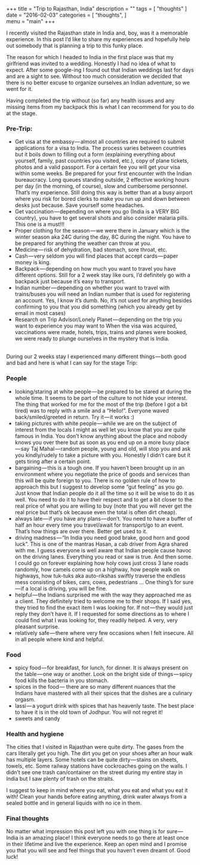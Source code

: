 +++
title = "Trip to Rajasthan, India"
description = ""
tags = [
   "thoughts"
]   
date = "2016-02-03"
categories = [
   "thoughts",
]   
menu = "main"
+++

I recently visited the Rajasthan state in India and, boy, was it a memorable experience. In this post I’d like to share my experiences and hopefully help out somebody that is planning a trip to this funky place.

The reason for which I headed to India in the first place was that my girlfriend was invited to a wedding. Honestly I had no idea of what to expect. After some google-ing I found out that Indian weddings last for days and are a sight to see. Without too much consideration we decided that there is no better excuse to organize ourselves an Indian adventure, so we went for it.

Having completed the trip without (so far) any health issues and any missing items from my backpack this is what I can recommend for you to do at the stage.

### Pre-Trip:

- Get visa at the embassy — almost all countries are required to submit applications for a visa to India. The process varies between countries but it boils down to filling out a form (explaining everything about yourself, family, past countries you visited, etc.), copy of plane tickets, photos and a valid passport. For a certain fee you will get your visa within some weeks. Be prepared for your first encounter with the Indian bureaucracy. Long queues standing outside, 2 effective working hours per day (in the morning, of course), slow and cumbersome personnel. That’s my experience. Still doing this way is better than at a busy airport where you risk for bored clerks to make you run up and down between desks just because. Save yourself some headaches.
- Get vaccination — depending on where you go (India is a VERY BIG country), you have to get several shots and also consider malaria pills. This one is a must!!!
- Proper clothing for the season — we were there in January which is the winter season aka 24C during the day, 8C during the night. You have to be prepared for anything the weather can throw at you.
- Medicine — risk of dehydration, bad stomach, sore throat, etc.
- Cash — very seldom you will find places that accept cards — paper money is king.
- Backpack — depending on how much you want to travel you have different options. Still for a 2 week stay like ours, I’d definitely go with a backpack just because it’s easy to transport.
- Indian number — depending on whether you want to travel with trains/buses you will need an Indian number that is used for registering an account. Yes, I know it’s dumb. No, it’s not used for anything besides confirming to you that you did something (which you already get by email in most cases)
- Research on Trip Advisor/Lonely Planet — depending on the trip you want to experience you may want to
When the visa was acquired, vaccinations were made, hotels, trips, trains and planes were booked, we were ready to plunge ourselves in the mystery that is India.

</br>
During our 2 weeks stay I experienced many different things — both good and bad and here is what I can say for the stage Trip:

### People

- looking/staring at white people — be prepared to be stared at during the whole time. It seems to be part of the culture to not hide your interest. The thing that worked for me for the most of the trip (before I got a bit tired) was to reply with a smile and a “Hello!”. Everyone waved back/smiled/greeted in return. Try it — it works :)
- taking pictures with white people — while we are on the subject of interest from the locals I might as well let you know that you are quite famous in India. You don’t know anything about the place and nobody knows you over there but as soon as you end up on a more busy place — say Taj Mahal — random people, young and old, will stop you and ask you kindly/rudely to take a picture with you. Honestly I didn’t care but it gets tiring after a certain point.
- bargaining — this is a tough one. If you haven’t been brought up in an environment where you negotiate the price of goods and services than this will be quite foreign to you. There is no golden rule of how to approach this but I suggest to develop some “gut feeling” as you go. Just know that Indian people do it all the time so it will be wise to do it as well. You need to do it to have their respect and to get a bit closer to the real price of what you are willing to buy (note that you will never get the real price but that’s ok because even the total is often dirt cheap).
- always late — if you have any plans — don’t. You need to have a buffer of half an hour every time you travel/await for transport/go to an event. That’s how things are over there. Better get used to it.
- driving madness — “In India you need good brake, good horn and good luck”. This is one of the mantras Hasan, a cab driver from Agra shared with me. I guess everyone is well aware that Indian people cause havoc on the driving lanes. Everything you read or saw is true. And then some. I could go on forever explaining how holy cows just cross 3 lane roads randomly, how camels come up on a highway, how people walk on highways, how tuk-tuks aka auto-rikshas swiftly traverse the endless mess consisting of bikes, cars, cows, pedestrians ... One thing’s for sure — if a local is driving, you will be fine.
- helpful — the Indians surprised me with the way they approached me as a client. They definitely tried to welcome me to their shops. If I said yes, they tried to find the exact item I was looking for. If not — they would just reply they don’t have it. If I requested for some directions as to where I could find what I was looking for, they readily helped. A very, very pleasant surprise.
- relatively safe — there where very few occasions when I felt insecure. All in all people where kind and helpful.

### Food

- spicy food — for breakfast, for lunch, for dinner. It is always present on the table — one way or another. Look on the bright side of things — spicy food kills the bacteria in you stomach.
- spices in the food — there are so many different nuances that the Indians have mastered with all their spices that the dishes are a culinary orgasm.
- lassi — a yogurt drink with spices that has heavenly taste. The best place to have it is in the old town of Jodhpur. You will not regret it!
- sweets and candy

### Health and hygiene

The cities that I visited in Rajasthan were quite dirty. The gases from the cars literally get you high. The dirt you get on your shoes after an hour walk has multiple layers. Some hotels can be quite dirty — stains on sheets, towels, etc. Some railway stations have cockroaches going on the walls. I didn’t see one trash can/container on the street during my entire stay in India but I saw plenty of trash on the straits.

I suggest to keep in mind where you eat, what you eat and what you eat it with! Clean your hands before eating anything, drink water always from a sealed bottle and in general liquids with no ice in them.

### Final thoughts

No matter what impression this post left you with one thing is for sure — India is an amazing place! I think everyone needs to go there at least once in their lifetime and live the experience. Keep an open mind and I promise you that you will see and feel things that you haven’t even dreamt of. Good luck!